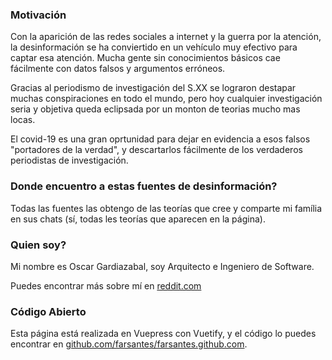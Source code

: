 ### Motivación

Con la aparición de las redes sociales a internet y la guerra por la atención, la desinformación se ha conviertido en un vehículo muy efectivo para captar esa atención. Mucha gente sin conocimientos básicos cae fácilmente con datos falsos y argumentos erróneos.

Gracias al periodismo de investigación del S.XX se lograron destapar muchas conspiraciones en todo el mundo, pero hoy cualquier investigación seria y objetiva queda eclipsada por un monton de teorias mucho mas locas.

El covid-19 es una gran oprtunidad para dejar en evidencia a esos falsos "portadores de la verdad", y descartarlos fácilmente de los verdaderos periodistas de investigación.

<!-- En definitiva si yo tuviese que ocultar una investigación, para mí la mejor alternativa sería desviar la atención con otra teoría de conspiración mas llamativa. Si no se hace ya es solo cuestión de tiempo que este modelo sea una realidad. -->

### Donde encuentro a estas fuentes de desinformación?

Todas las fuentes las obtengo de las teorías que cree y comparte mi família en sus chats (sí, todas les teorías que aparecen en la página).

### Quien soy?

Mi nombre es Oscar Gardiazabal, soy Arquitecto e Ingeniero de Software.

Puedes encontrar más sobre mí en [reddit.com](https://reddit.com/r/trollderiu/comments/kuf3aw/about)

### Código Abierto

Esta página está realizada en Vuepress con Vuetify, y el código lo puedes encontrar en [github.com/farsantes/farsantes.github.com](https://github.com/farsantes/farsantes.github.com).